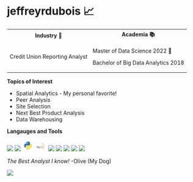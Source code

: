 <h1>jeffreyrdubois 📈 </h1>






<table cellspacing="0" cellpadding="0">
<tr>
  <th>Industry 👔</th>
  <th>Academia 📚</th>
</tr>
<tr>
  <td>
  <p>Credit Union Reporting Analyst</p>

  </td>
  <td>
    <p>Master of Data Science 2022 🤞</p>
    <p>Bachelor of Big Data Analytics 2018</p>
  </td
</tr>
</table>

<b>Topics of Interest</b>
<ul>
<li>Spatial Analytics - My personal favorite!</li>
<li>Peer Analysis</li>
<li>Site Selection</li>
<li>Next Best Product Analysis</li>
<li>Data Warehousing</li>
</ul>

<b>Langauges and Tools</b>

<code><img height="30" src="https://rlv.zcache.com/unraid_sticker_black_square_sticker-r90549904cb6d483db9b8bc53d17f3bf1_0ugmc_8byvr_540.jpg"></code>
<code><img height="30" src="https://secemu.org/wp-content/uploads/2017/09/R_logo.png"></code>
<code><img height="30" src="https://raw.githubusercontent.com/github/explore/80688e429a7d4ef2fca1e82350fe8e3517d3494d/topics/python/python.png"></code>
<code><img height="30" src="https://raw.githubusercontent.com/github/explore/80688e429a7d4ef2fca1e82350fe8e3517d3494d/topics/mysql/mysql.png"></code>
<code><img height="30" src="https://www.logolynx.com/images/logolynx/58/5875edb5eecea731a30ee1118b52470d.png"></code>
<code><img height="30" src="https://www.thatjeffsmith.com/wp-content/uploads/2012/03/sqldev_512x512x32.png"></code>
<code><img height="30" src="https://icon-library.com/images/business-objects-icon/business-objects-icon-11.jpg"></code>
<code><img height="30" src="https://www.kindpng.com/picc/m/437-4376373_transparent-arcgis-logo-png-arcgis-pro-logo-png.png"></code>
<code><img height="30" src="https://www.inferotraining.com/images/pages/1440664030vba50.jpg"></code>


<p><i>The Best Analyst I know!</i> -Olive (My Dog)<p>
<img src="https://i.redd.it/fjdye6ef2n761.jpg" height=200>
